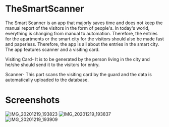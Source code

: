 # TheSmartScanner
The Smart Scanner is an app that majorly saves time and does not keep the manual report of the visitors in the form of people's. In today's world, everything is changing from manual to automation. Therefore, the entries for the apartments or the smart city for the visitors should also be made fast and paperless. Therefore, the app is all about the entries in the smart city. The app features scanner and a visiting card.

Visiting Card- It is to be generated by the person living in the city and he/she should send it to the visitors for entry.

Scanner- This part scans the visiting card by the guard and the data is automatically uploaded to the database.

# Screenshots

![IMG_20201219_193823](https://user-images.githubusercontent.com/56529970/102713134-eb751a00-42eb-11eb-9aad-a32cb9191473.jpg) ![IMG_20201219_193837](https://user-images.githubusercontent.com/56529970/102713131-e748fc80-42eb-11eb-8610-60e9056311df.jpg)
![IMG_20201219_193909](https://user-images.githubusercontent.com/56529970/102713135-ec0db080-42eb-11eb-9deb-608711b2b5d0.jpg)

